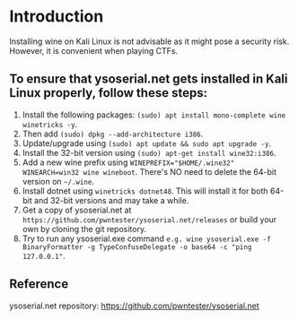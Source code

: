 # Introduction
Installing wine on Kali Linux is not advisable as it might pose a security risk. However, it is convenient when playing CTFs.


## To ensure that ysoserial.net gets installed in Kali Linux properly, follow these steps:
1) Install the following packages: `(sudo) apt install mono-complete wine winetricks -y`.
2) Then add `(sudo) dpkg --add-architecture i386`.
3) Update/upgrade using `(sudo) apt update && sudo apt upgrade -y`.
4) Install the 32-bit version using `(sudo) apt-get install wine32:i386`.
5) Add a new wine prefix using `WINEPREFIX="$HOME/.wine32" WINEARCH=win32 wine wineboot`. There's NO need to delete the 64-bit version on `~/.wine`.
6) Install dotnet using `winetricks dotnet48`. This will install it for both 64-bit and 32-bit versions and may take a while.
7) Get a copy of ysoserial.net at `https://github.com/pwntester/ysoserial.net/releases` or build your own by cloning the git repository.
8) Try to run any ysoserial.exe command `e.g. wine ysoserial.exe -f BinaryFormatter -g TypeConfuseDelegate -o base64 -c "ping 127.0.0.1"`.

## Reference
ysoserial.net repository: https://github.com/pwntester/ysoserial.net
